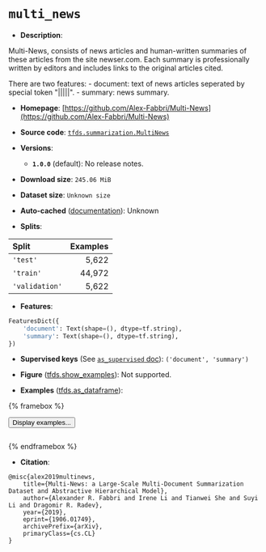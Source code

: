 <div itemscope itemtype="http://schema.org/Dataset">
  <div itemscope itemprop="includedInDataCatalog" itemtype="http://schema.org/DataCatalog">
    <meta itemprop="name" content="TensorFlow Datasets" />
  </div>
  <meta itemprop="name" content="multi_news" />
  <meta itemprop="description" content="Multi-News, consists of news articles and human-written summaries&#10;of these articles from the site newser.com.&#10;Each summary is professionally written by editors and&#10;includes links to the original articles cited.&#10;&#10;There are two features:&#10;  - document: text of news articles seperated by special token &quot;|||||&quot;.&#10;  - summary: news summary.&#10;&#10;To use this dataset:&#10;&#10;```python&#10;import tensorflow_datasets as tfds&#10;&#10;ds = tfds.load(&#x27;multi_news&#x27;, split=&#x27;train&#x27;)&#10;for ex in ds.take(4):&#10;  print(ex)&#10;```&#10;&#10;See [the guide](https://www.tensorflow.org/datasets/overview) for more&#10;informations on [tensorflow_datasets](https://www.tensorflow.org/datasets).&#10;&#10;" />
  <meta itemprop="url" content="https://www.tensorflow.org/datasets/catalog/multi_news" />
  <meta itemprop="sameAs" content="https://github.com/Alex-Fabbri/Multi-News" />
  <meta itemprop="citation" content="@misc{alex2019multinews,&#10;    title={Multi-News: a Large-Scale Multi-Document Summarization Dataset and Abstractive Hierarchical Model},&#10;    author={Alexander R. Fabbri and Irene Li and Tianwei She and Suyi Li and Dragomir R. Radev},&#10;    year={2019},&#10;    eprint={1906.01749},&#10;    archivePrefix={arXiv},&#10;    primaryClass={cs.CL}&#10;}" />
</div>

# `multi_news`


*   **Description**:

Multi-News, consists of news articles and human-written summaries of these
articles from the site newser.com. Each summary is professionally written by
editors and includes links to the original articles cited.

There are two features: - document: text of news articles seperated by special
token "|||||". - summary: news summary.

*   **Homepage**:
    [https://github.com/Alex-Fabbri/Multi-News](https://github.com/Alex-Fabbri/Multi-News)

*   **Source code**:
    [`tfds.summarization.MultiNews`](https://github.com/tensorflow/datasets/tree/master/tensorflow_datasets/summarization/multi_news.py)

*   **Versions**:

    *   **`1.0.0`** (default): No release notes.

*   **Download size**: `245.06 MiB`

*   **Dataset size**: `Unknown size`

*   **Auto-cached**
    ([documentation](https://www.tensorflow.org/datasets/performances#auto-caching)):
    Unknown

*   **Splits**:

Split          | Examples
:------------- | -------:
`'test'`       | 5,622
`'train'`      | 44,972
`'validation'` | 5,622

*   **Features**:

```python
FeaturesDict({
    'document': Text(shape=(), dtype=tf.string),
    'summary': Text(shape=(), dtype=tf.string),
})
```

*   **Supervised keys** (See
    [`as_supervised` doc](https://www.tensorflow.org/datasets/api_docs/python/tfds/load#args)):
    `('document', 'summary')`

*   **Figure**
    ([tfds.show_examples](https://www.tensorflow.org/datasets/api_docs/python/tfds/visualization/show_examples)):
    Not supported.

*   **Examples**
    ([tfds.as_dataframe](https://www.tensorflow.org/datasets/api_docs/python/tfds/as_dataframe)):

<!-- mdformat off(HTML should not be auto-formatted) -->

{% framebox %}

<button id="displaydataframe">Display examples...</button>
<div id="dataframecontent" style="overflow-x:scroll"></div>
<script src="https://www.gstatic.com/external_hosted/jquery2.min.js"></script>
<script>
var url = "https://storage.googleapis.com/tfds-data/visualization/dataframe/multi_news-1.0.0.html";
$(document).ready(() => {
  $("#displaydataframe").click((event) => {
    // Disable the button after clicking (dataframe loaded only once).
    $("#displaydataframe").prop("disabled", true);

    // Pre-fetch and display the content
    $.get(url, (data) => {
      $("#dataframecontent").html(data);
    }).fail(() => {
      $("#dataframecontent").html(
        'Error loading examples. If the error persist, please open '
        + 'a new issue.'
      );
    });
  });
});
</script>

{% endframebox %}

<!-- mdformat on -->

*   **Citation**:

```
@misc{alex2019multinews,
    title={Multi-News: a Large-Scale Multi-Document Summarization Dataset and Abstractive Hierarchical Model},
    author={Alexander R. Fabbri and Irene Li and Tianwei She and Suyi Li and Dragomir R. Radev},
    year={2019},
    eprint={1906.01749},
    archivePrefix={arXiv},
    primaryClass={cs.CL}
}
```
